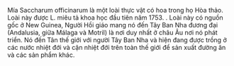 Mía
Saccharum officinarum là một loài thực vật có hoa trong họ Hòa thảo. Loài này được L. miêu tả khoa học đầu tiên năm 1753. . Loài này có nguồn gốc ở New Guinea, Người Hồi giáo mang nó đến Tây Ban Nha đương đại (Andalusia, giữa Málaga và Motril) là nơi duy nhất ở châu Âu nơi nó phát triển. Nó đến Tân thế giới với người Tây Ban Nha và hiện đang được trồng ở các nước nhiệt đới và cận nhiệt đới trên toàn thế giới để sản xuất đường ăn và các sản phẩm khác.